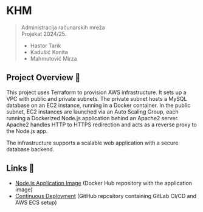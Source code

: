# KHM

> Administracija računarskih mreža  
> Projekat 2024/25.
> - Hastor Tarik
> - Kadušić Kanita
> - Mahmutović Mirza

## Project Overview 🧩

This project uses Terraform to provision AWS infrastructure. It sets up a VPC with public and private subnets. The private subnet hosts a MySQL database on an EC2 instance, running in a Docker container. In the public subnet, EC2 instances are launched via an Auto Scaling Group, each running a Dockerized Node.js application behind an Apache2 server. Apache2 handles HTTP to HTTPS redirection and acts as a reverse proxy to the Node.js app.

The infrastructure supports a scalable web application with a secure database backend.

## Links 🔗

- [Node.js Application Image](https://hub.docker.com/repository/docker/kkadusic2/real-estate-sales/general) (Docker Hub repository with the application image)
- [Continuous Deployment](https://github.com/kanitakadusic/real-estate-sales) (GitHub repository containing GitLab CI/CD and AWS ECS setup)
